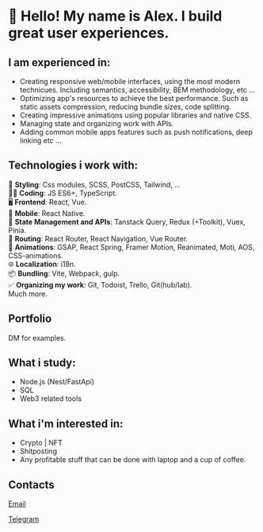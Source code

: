 # 👋 Hello! My name is Alex. I build great user experiences.

## I am experienced in:

- Creating responsive web/mobile interfaces, using the most modern technicues. Including semantics, accessibility, BEM methodology, etc ...
- Optimizing app's resources to achieve the best performance. Such as static assets compression, reducing bundle sizes, code splitting.
- Creating impressive animations using popular libraries and native CSS.
- Managing state and organizing work with APIs.
- Adding common mobile apps features such as push notifications, deep linking etc ...

## Technologies i work with:

💅 **Styling**: Css modules, SCSS, PostCSS, Tailwind, ...\
👨‍💻 **Coding**: JS ES6+, TypeScript.\
🖥️ **Frontend**: React, Vue.\
📱 **Mobile**: React Native.\
🔁 **State Management and APIs**: Tanstack Query, Redux (+Toolkit), Vuex, Pinia.\
🚏 **Routing**: React Router, React Navigation, Vue Router.\
🤩 **Animations**: GSAP, React Spring, Framer Motion, Reanimated, Moti, AOS, CSS-animations.\
🌐 **Localization**: i18n.\
📦 **Bundling**: Vite, Webpack, gulp.\
✅ **Organizing my work**: Git, Todoist, Trello, Git(hub/lab).\
Much more.

## Portfolio

DM for examples.

## What i study:

- Node.js (Nest/FastApi)
- SQL
- Web3 related tools

## What i'm interested in:
- Crypto | NFT
- Shitposting
- Any profitable stuff that can be done with laptop and a cup of coffee.

## Contacts

[Email](mailto:kozlovetsalexandr@gmail.com)

[Telegram](https://t.me/AlexandrK8118)
